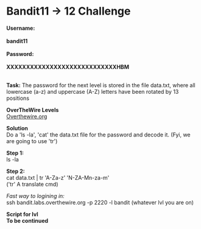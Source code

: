 # Bandit11 -> 12 Challenge

**Username:**
<br>
<br>
**bandit11**
<br>
<br>
**Password:**
<br>
<br>
**XXXXXXXXXXXXXXXXXXXXXXXXXXXXHBM**
<br>
<br>

**Task:**
The password for the next level is stored in the file data.txt, where all lowercase (a-z) and uppercase (A-Z) letters have been rotated by 13 positions

**OverTheWire Levels**
<br>
[Overthewire.org](https://overthewire.org/wargames/bandit/bandit12.html)

**Solution**
<br>
Do a 'ls -la', 'cat' the data.txt file for the password and decode it. (Fyi, we are going to use 'tr')

**Step 1:**
<br>
ls -la

**Step 2:**
<br>
cat data.txt | tr 'A-Za-z' 'N-ZA-Mn-za-m'
<br>
('tr' A translate cmd)

*Fast way to logining in:*
<br>
ssh bandit.labs.overthewire.org -p 2220 -l bandit (whatever lvl you are on)

**Script for lvl**
<br>
**To be continued**
